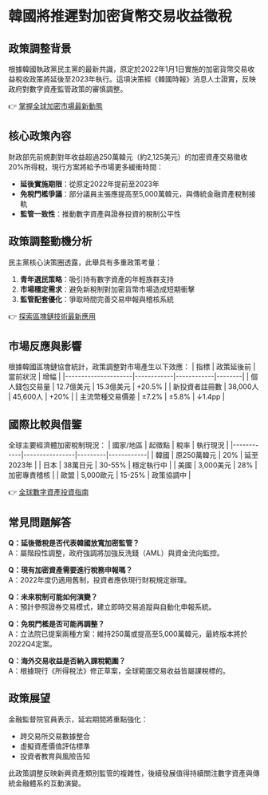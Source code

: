 # 韓國將推遲對加密貨幣交易收益徵稅

## 政策調整背景
根據韓國執政黨民主黨的最新共識，原定於2022年1月1日實施的加密貨幣交易收益稅收政策將延後至2023年執行。這項決策經《韓國時報》消息人士證實，反映政府對數字資產監管政策的審慎調整。

👉 [掌握全球加密市場最新動態](https://bit.ly/okx_welcome)

## 核心政策內容
財政部先前規劃對年收益超過250萬韓元（約2,125美元）的加密資產交易徵收20%所得稅，現行方案將給予市場更多緩衝時間：
- **延後實施期限**：從原定2022年提前至2023年
- **免稅門檻爭議**：部分議員主張應提高至5,000萬韓元，與傳統金融資產稅制接軌
- **監管一致性**：推動數字資產與證券投資的稅制公平性

## 政策調整動機分析
民主黨核心決策圈透露，此舉具有多重政策考量：
1. **青年選民策略**：吸引持有數字資產的年輕族群支持
2. **市場穩定需求**：避免新稅制對加密貨幣市場造成短期衝擊
3. **監管配套優化**：爭取時間完善交易申報與稽核系統

👉 [探索區塊鏈技術最新應用](https://bit.ly/okx_welcome)

## 市場反應與影響
根據韓國區塊鏈協會統計，政策調整對市場產生以下效應：
| 指標                | 政策延後前 | 當前狀況   | 增幅   |
|---------------------|------------|------------|--------|
| 個人錢包交易量      | 12.7億美元 | 15.3億美元 | +20.5% |
| 新投資者註冊數      | 38,000人   | 45,600人   | +20%   |
| 主流幣種交易價差    | ±7.2%      | ±5.8%      | ↓1.4pp |

## 國際比較與借鑒
全球主要經濟體加密稅制現況：
| 國家/地區   | 起徵點         | 稅率    | 執行現況   |
|------------|----------------|---------|------------|
| 韓國        | 原250萬韓元    | 20%     | 延至2023年 |
| 日本        | 38萬日元       | 30-55%  | 穩定執行中 |
| 美國        | 3,000美元      | 28%     | 加密專責稽核 |
| 歐盟        | 5,000歐元      | 15-25%  | 政策協調中 |

👉 [全球數字資產投資指南](https://bit.ly/okx_welcome)

## 常見問題解答
**Q：延後徵稅是否代表韓國放寬加密監管？**  
A：屬階段性調整，政府強調將加強反洗錢（AML）與資金流向監控。

**Q：現有加密資產需要進行稅務申報嗎？**  
A：2022年度仍適用舊制，投資者應依現行財稅規定辦理。

**Q：未來稅制可能如何演變？**  
A：預計參照證券交易模式，建立即時交易追蹤與自動化申報系統。

**Q：免稅門檻是否可能再調整？**  
A：立法院已提案兩種方案：維持250萬或提高至5,000萬韓元，最終版本將於2022Q4定案。

**Q：海外交易收益是否納入課稅範圍？**  
A：根據現行《所得稅法》修正草案，全球範圍交易收益皆屬課稅標的。

## 政策展望
金融監督院官員表示，延宕期間將重點強化：
- 跨交易所交易數據整合
- 虛擬資產價值評估標準
- 投資者教育與風險告知

此政策調整反映新興資產類別監管的複雜性，後續發展值得持續關注數字資產與傳統金融體系的互動演變。